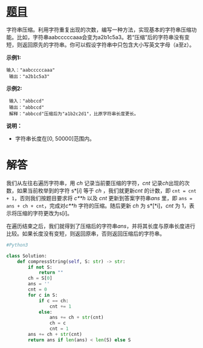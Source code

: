 # [题目](https://leetcode-cn.com/problems/compress-string-lcci/)

字符串压缩。利用字符重复出现的次数，编写一种方法，实现基本的字符串压缩功能。比如，字符串aabcccccaaa会变为a2b1c5a3。若“压缩”后的字符串没有变短，则返回原先的字符串。你可以假设字符串中只包含大小写英文字母（a至z）。

**示例1:**

```
输入："aabcccccaaa"
 输出："a2b1c5a3"
```

**示例2:**

```
 输入："abbccd"
 输出："abbccd"
 解释："abbccd"压缩后为"a1b2c2d1"，比原字符串长度更长。
```

**说明：**

- 字符串长度在[0, 50000]范围内。

# 解答

我们从左往右遍历字符串，用 *ch* 记录当前要压缩的字符，*cnt* 记录*ch*出现的次数，如果当前枚举到的字符 s*[*i*] 等于 *ch* ，我们就更新*cnt* 的计数，即 `cnt = cnt + 1`，否则我们按题目要求将 *c**h* 以及 *cnt* 更新到答案字符串*ans* 里，即 `ans = ans + ch + cnt`，完成对*c**h* 字符的压缩。随后更新 *ch* 为 s*[*i]，*cnt* 为 1，表示将压缩的字符更改为s[*i*]。

在遍历结束之后，我们就得到了压缩后的字符串*ans*，并将其长度与原串长度进行比较。如果长度没有变短，则返回原串，否则返回压缩后的字符串。

```python
#Python3

class Solution:
    def compressString(self, S: str) -> str:
        if not S:
            return ""
        ch = S[0]
        ans = ''
        cnt = 0
        for c in S:
            if c == ch:
                cnt += 1
            else:
                ans += ch + str(cnt)
                ch = c
                cnt = 1
        ans += ch + str(cnt)
        return ans if len(ans) < len(S) else S
```